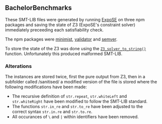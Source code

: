## BachelorBenchmarks

These SMT-LIB files were generated by running [ExpoSE](https://github.com/ExpoSEJS/ExpoSE) on three npm packages and saving the state of Z3 (ExpoSE's constraint solver) immediately preceeding each satisfiability check.

The npm packages were [minimist](https://www.npmjs.com/package/minimist), [validator](https://www.npmjs.com/package/validator) and [semver](https://www.npmjs.com/package/semver). 

To store the state of the Z3 was done using the [`Z3_solver_to_string()`](https://z3prover.github.io/api/html/group__capi.html#gae8610a38a4a6d7389c57995517011035) function. Unfortunately this produced malformed SMT-LIB.

### Alterations

The instances are stored twice, first the pure output from Z3, then in a subfolder called /sanitised/ a modified version of the file is stored where the following modifications have been made:
* The recursive definition of `str.repeat`, `str.whiteLeft` and `str.whiteRight` have been modified to follow the SMT-LIB standard.
* The functions `str.in_re` and `str.to_re` have been adjusted to the correct syntax `str.in.re` and `str.to.re`.
* All occurances of `\` and `|` within identifiers have been removed.
